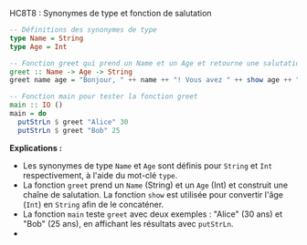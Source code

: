 HC8T8 : Synonymes de type et fonction de salutation

```haskell
-- Définitions des synonymes de type
type Name = String
type Age = Int

-- Fonction greet qui prend un Name et un Age et retourne une salutation
greet :: Name -> Age -> String
greet name age = "Bonjour, " ++ name ++ "! Vous avez " ++ show age ++ " ans."

-- Fonction main pour tester la fonction greet
main :: IO ()
main = do
  putStrLn $ greet "Alice" 30
  putStrLn $ greet "Bob" 25
```

**Explications :**
- Les synonymes de type `Name` et `Age` sont définis pour `String` et `Int` respectivement, à l'aide du mot-clé `type`.
- La fonction `greet` prend un `Name` (String) et un `Age` (Int) et construit une chaîne de salutation. La fonction `show` est utilisée pour convertir l'âge (`Int`) en `String` afin de le concaténer.
- La fonction `main` teste `greet` avec deux exemples : "Alice" (30 ans) et "Bob" (25 ans), en affichant les résultats avec `putStrLn`.
- 
